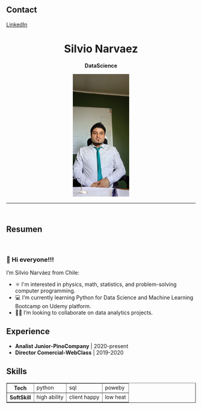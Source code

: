 <html>
    <body>
    <footer>
        <h2>Contact</h2>
        <a href="https://www.linkedin.com/in/snarvaez3" align="center" title="Snarvaez3">LinkedIn </a>   
    </footer>
    <header>
        <h1 align="center">Silvio Narvaez</h1>
        <p align="center"><strong>DataScience</strong></p>
        <p align="center">
            <img src=https://github.com/Silnarvaez3/Silnarvaez3/blob/Rama-html/perfil.jpg alt="avatar" width="150px">
            <hr>
        </p>
        </header>
        <!-- <section> -->
        <p>
            <h2>Resumen</h2>
            <br>
            <h3>👋 Hi everyone!!!</h3>
            I’m Silvio Narváez from Chile:
            <ul>
                <li> ⚛️ I'm interested in physics, math, statistics, and problem-solving computer programming. </li>  
                <li> 💻 I’m currently learning Python for Data Science and Machine Learning Bootcamp on Udemy platform.</li>
                <li> 👨‍💼 I’m looking to collaborate on data analytics projects.</li>
            </ul>
        </p>
            </section>
        <section>
        <p>
            <h2>Experience</h2>
            <ul>
                <li><b> Analist Junior-PinoCompany</b> | 2020-present</li>
                <li><b>Director Comercial-WebClass</b> | 2019-2020</li>
            </ul>
        </p>
            </section>
        <section>
        <p>
            <h2>Skills</h2>
            <table border="1">
            <tr>
                <th>Tech</th>
                <td>python</td>
                <td>sql</td>
                <td>poweby</td>
            </tr>
            <tr>
                <th>SoftSkill</th>
                <td>high ability</td>
                <td>client happy</td>
                <td>low heat</td>
            </tr>
            </table>
        </p>
            </section>
    </body>
</html>




<!---
Silnarvaez3/Silnarvaez3 is a ✨ special ✨ repository because its `README.md` (this file) appears on your GitHub profile.
You can click the Preview link to take a look at your changes.
--->
